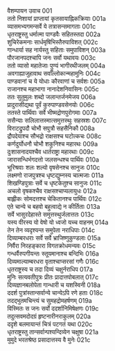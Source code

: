 वैशम्पायन उवाच	001  
ततो निशायां प्राप्तायां कृतसायाह्निकक्रियाः	001a  
व्यासमभ्यगमन्सर्वे ये तत्रासन्समागताः	001c  
धृतराष्ट्रस्तु धर्मात्मा पाण्डवैः सहितस्तदा	002a  
शुचिरेकमनाः सार्धमृषिभिस्तैरुपाविशत्	002c  
गान्धार्या सह नार्यस्तु सहिताः समुपाविशन्	003a  
पौरजानपदश्चापि जनः सर्वो यथावयः	003c  
ततो व्यासो महातेजाः पुण्यं भागीरथीजलम्	004a  
अवगाह्याजुहावाथ सर्वाँल्लोकान्महामुनिः	004c  
पाण्डवानां च ये योधाः कौरवाणां च सर्वशः	005a  
राजानश्च महाभागा नानादेशनिवासिनः	005c  
ततः सुतुमुलः शब्दो जलान्तर्जनमेजय	006a  
प्रादुरासीद्यथा पूर्वं कुरुपाण्डवसेनयोः	006c  
ततस्ते पार्थिवाः सर्वे भीष्मद्रोणपुरोगमाः	007a  
ससैन्याः सलिलात्तस्मात्समुत्तस्थुः सहस्रशः	007c  
विराटद्रुपदौ चोभौ सपुत्रौ सहसैनिकौ	008a  
द्रौपदेयाश्च सौभद्रो राक्षसश्च घटोत्कचः	008c  
कर्णदुर्योधनौ चोभौ शकुनिश्च महारथः	009a  
दुःशासनादयश्चैव धार्तराष्ट्रा महारथाः	009c  
जारासन्धिर्भगदत्तो जलसन्धश्च पार्थिवः	010a  
भूरिश्रवाः शलः शल्यो वृषसेनश्च सानुजः	010c  
लक्ष्मणो राजपुत्रश्च धृष्टद्युम्नस्य चात्मजाः	011a  
शिखण्डिपुत्राः सर्वे च धृष्टकेतुश्च सानुजः	011c  
अचलो वृषकश्चैव राक्षसश्चाप्यलायुधः	012a  
बाह्लीकः सोमदत्तश्च चेकितानश्च पार्थिवः	012c  
एते चान्ये च बहवो बहुत्वाद्ये न कीर्तिताः	013a  
सर्वे भासुरदेहास्ते समुत्तस्थुर्जलात्ततः	013c  
यस्य वीरस्य यो वेषो यो ध्वजो यच्च वाहनम्	014a  
तेन तेन व्यदृश्यन्त समुपेता नराधिपाः	014c  
दिव्याम्बरधराः सर्वे सर्वे भ्राजिष्णुकुण्डलाः	015a  
निर्वैरा निरहङ्कारा विगतक्रोधमन्यवः	015c  
गन्धर्वैरुपगीयन्तः स्तूयमानाश्च बन्दिभिः	016a  
दिव्यमाल्याम्बरधरा वृताश्चाप्सरसां गणैः	016c  
धृतराष्ट्रस्य च तदा दिव्यं चक्षुर्नराधिप	017a  
मुनिः सत्यवतीपुत्रः प्रीतः प्रादात्तपोबलात्	017c  
दिव्यज्ञानबलोपेता गान्धारी च यशस्विनी	018a  
ददर्श पुत्रांस्तान्सर्वान्ये चान्येऽपि रणे हताः	018c  
तदद्भुतमचिन्त्यं च सुमहद्रोमहर्षणम्	019a  
विस्मितः स जनः सर्वो ददर्शानिमिषेक्षणः	019c  
तदुत्सवमदोदग्रं हृष्टनारीनराकुलम्	020a  
ददृशे बलमायान्तं चित्रं पटगतं यथा	020c  
धृतराष्ट्रस्तु तान्सर्वान्पश्यन्दिव्येन चक्षुषा	021a  
मुमुदे भरतश्रेष्ठ प्रसादात्तस्य वै मुनेः	021c  
